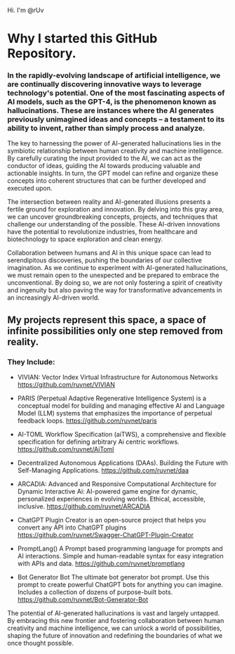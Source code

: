  Hi. I'm @rUv

# Why I started this GitHub Repository. 
### In the rapidly-evolving landscape of artificial intelligence, we are continually discovering innovative ways to leverage technology's potential. One of the most fascinating aspects of AI models, such as the GPT-4, is the phenomenon known as hallucinations. These are instances where the AI generates previously unimagined ideas and concepts – a testament to its ability to invent, rather than simply process and analyze.

The key to harnessing the power of AI-generated hallucinations lies in the symbiotic relationship between human creativity and machine intelligence. By carefully curating the input provided to the AI, we can act as the conductor of ideas, guiding the AI towards producing valuable and actionable insights. In turn, the GPT model can refine and organize these concepts into coherent structures that can be further developed and executed upon.

The intersection between reality and AI-generated illusions presents a fertile ground for exploration and innovation. By delving into this gray area, we can uncover groundbreaking concepts, projects, and techniques that challenge our understanding of the possible. These AI-driven innovations have the potential to revolutionize industries, from healthcare and biotechnology to space exploration and clean energy.

Collaboration between humans and AI in this unique space can lead to serendipitous discoveries, pushing the boundaries of our collective imagination. As we continue to experiment with AI-generated hallucinations, we must remain open to the unexpected and be prepared to embrace the unconventional. By doing so, we are not only fostering a spirit of creativity and ingenuity but also paving the way for transformative advancements in an increasingly AI-driven world.

## My projects represent this space, a space of infinite possibilities only one step removed from reality. 

### They Include:

* VIVIAN: Vector Index Virtual Infrastructure for Autonomous Networks
https://github.com/ruvnet/VIVIAN

* PARIS (Perpetual Adaptive Regenerative Intelligence System) is a conceptual model for building and managing effective AI and Language Model (LLM) systems that emphasizes the importance of perpetual feedback loops.
https://github.com/ruvnet/paris

* AI-TOML Workflow Specification (aiTWS), a comprehensive and flexible specification for defining arbitrary Ai centric workflows.
https://github.com/ruvnet/AiToml

* Decentralized Autonomous Applications (DAAs). Building the Future with Self-Managing Applications.
https://github.com/ruvnet/daa

* ARCADIA: Advanced and Responsive Computational Architecture for Dynamic Interactive Ai: AI-powered game engine for dynamic, personalized experiences in evolving worlds. Ethical, accessible, inclusive.
https://github.com/ruvnet/ARCADIA

* ChatGPT Plugin Creator is an open-source project that helps you convert any API into ChatGPT plugins
https://github.com/ruvnet/Swagger-ChatGPT-Plugin-Creator

* PromptLang()
A Prompt based programming language for prompts and AI interactions. Simple and human-readable syntax for easy integration with APIs and data.
https://github.com/ruvnet/promptlang

* Bot Generator Bot
The ultimate bot generator bot prompt. Use this prompt to create powerful ChatGPT bots for anything you can imagine. Includes a collection of dozens of purpose-built bots.
https://github.com/ruvnet/Bot-Generator-Bot

The potential of AI-generated hallucinations is vast and largely untapped. By embracing this new frontier and fostering collaboration between human creativity and machine intelligence, we can unlock a world of possibilities, shaping the future of innovation and redefining the boundaries of what we once thought possible.

